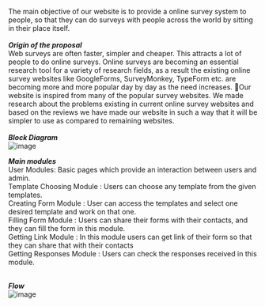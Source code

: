 The main objective of our website is to provide a online survey system to people, so that they can do surveys with people across the world by sitting in their place itself.<br><br>
***Origin of the proposal***<br>
Web surveys are often faster, simpler and cheaper. This attracts a lot of people to do online surveys. Online surveys are becoming an essential research tool for a variety of research fields, as a result the existing online survey websites like GoogleForms, SurveyMonkey, TypeForm etc. are becoming more and more popular day by day as the need increases. Our website is inspired from many of the popular survey websites. We made research about the problems existing in current online survey websites and based on the reviews we have made our website in such a way that it will be simpler to use as compared to remaining websites.
<br><br>
***Block Diagram***<br>
![image](https://github.com/user-attachments/assets/6262115b-3e51-42bd-b943-d9ac46e66e16)

***Main modules***<br>
User Modules: Basic pages which provide an interaction between users and admin.<br>
Template Choosing Module : Users can choose any template from the given templates.<br>
Creating Form Module : User can access the templates and select one desired template and work on that one.<br>
Filling Form Module : Users can share their forms with their contacts, and they can fill the form in this module.<br>
Getting Link Module : In this module users can get link of their  form so that they can share that with their contacts<br>
Getting Responses Module : Users can check the responses received in this module.
<br><br>

***Flow***
<br>
![image](https://github.com/user-attachments/assets/c75ea9e7-bfd8-4981-b383-6139e26334c4)
